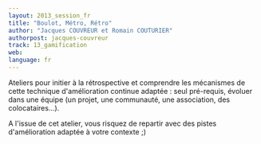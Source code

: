 ```yaml
---
layout: 2013_session_fr
title: "Boulot, Métro, Rétro"
author: "Jacques COUVREUR et Romain COUTURIER"
authorpost: jacques-couvreur
track: 13_gamification
web: 
language: fr
---
```


Ateliers pour initier à la rétrospective et comprendre les mécanismes de cette technique d'amélioration continue adaptée : seul pré-requis, évoluer dans une équipe (un projet, une communauté, une association, des colocataires...).

A l'issue de cet atelier, vous risquez de repartir avec des pistes d'amélioration adaptée à votre contexte ;)
